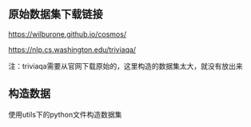 ﻿## 原始数据集下载链接

https://wilburone.github.io/cosmos/

https://nlp.cs.washington.edu/triviaqa/

注：triviaqa需要从官网下载原始的，这里构造的数据集太大，就没有放出来

## 构造数据

使用utils下的python文件构造数据集
